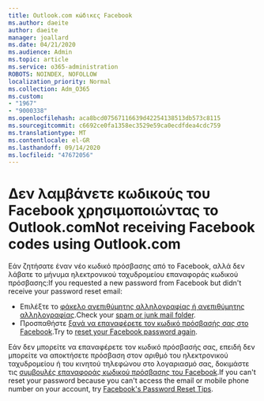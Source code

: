 ```yaml
---
title: Outlook.com κώδικες Facebook
ms.author: daeite
author: daeite
manager: joallard
ms.date: 04/21/2020
ms.audience: Admin
ms.topic: article
ms.service: o365-administration
ROBOTS: NOINDEX, NOFOLLOW
localization_priority: Normal
ms.collection: Adm_O365
ms.custom:
- "1967"
- "9000338"
ms.openlocfilehash: aca8bcd07567116639d42254138513db573c8115
ms.sourcegitcommit: c6692ce0fa1358ec3529e59ca0ecdfdea4cdc759
ms.translationtype: MT
ms.contentlocale: el-GR
ms.lasthandoff: 09/14/2020
ms.locfileid: "47672056"
---
```

# <a name="not-receiving-facebook-codes-using-outlookcom"></a><span data-ttu-id="054db-102">Δεν λαμβάνετε κωδικούς του Facebook χρησιμοποιώντας το Outlook.com</span><span class="sxs-lookup"><span data-stu-id="054db-102">Not receiving Facebook codes using Outlook.com</span></span>

<span data-ttu-id="054db-103">Εάν ζητήσατε έναν νέο κωδικό πρόσβασης από το Facebook, αλλά δεν λάβατε το μήνυμα ηλεκτρονικού ταχυδρομείου επαναφοράς κωδικού πρόσβασης:</span><span class="sxs-lookup"><span data-stu-id="054db-103">If you requested a new password from Facebook but didn't receive your password reset email:</span></span>

- <span data-ttu-id="054db-104">Επιλέξτε το [φάκελο ανεπιθύμητης αλληλογραφίας ή ανεπιθύμητης αλληλογραφίας](https://outlook.live.com/mail/junkemail).</span><span class="sxs-lookup"><span data-stu-id="054db-104">Check your [spam or junk mail folder](https://outlook.live.com/mail/junkemail).</span></span>
- <span data-ttu-id="054db-105">Προσπαθήστε [ξανά να επαναφέρετε τον κωδικό πρόσβασής σας στο Facebook](https://aka.ms/facebook-password-reset).</span><span class="sxs-lookup"><span data-stu-id="054db-105">Try to [reset your Facebook password again](https://aka.ms/facebook-password-reset).</span></span>

<span data-ttu-id="054db-106">Εάν δεν μπορείτε να επαναφέρετε τον κωδικό πρόσβασής σας, επειδή δεν μπορείτε να αποκτήσετε πρόσβαση στον αριθμό του ηλεκτρονικού ταχυδρομείου ή του κινητού τηλεφώνου στο λογαριασμό σας, δοκιμάστε τις [συμβουλές επαναφοράς κωδικού πρόσβασης του Facebook](https://aka.ms/facebook-password-help).</span><span class="sxs-lookup"><span data-stu-id="054db-106">If you can't reset your password because you can't access the email or mobile phone number on your account, try [Facebook's Password Reset Tips](https://aka.ms/facebook-password-help).</span></span>